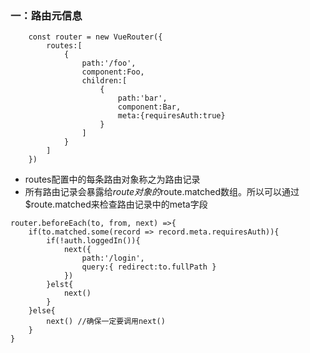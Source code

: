 ### 一：路由元信息
```
    const router = new VueRouter({
        routes:[
            {
                path:'/foo',
                component:Foo,
                children:[
                    {
                        path:'bar',
                        component:Bar,
                        meta:{requiresAuth:true}
                    }
                ]
            }
        ]
    })
```
+ routes配置中的每条路由对象称之为路由记录
+ 所有路由记录会暴露给$route对象的$route.matched数组。所以可以通过$route.matched来检查路由记录中的meta字段
```
router.beforeEach(to, from, next) =>{
    if(to.matched.some(record => record.meta.requiresAuth)){
        if(!auth.loggedIn()){
            next({
                path:'/login',
                query:{ redirect:to.fullPath }
            })
        }elst{
            next()
        }
    }else{
        next() //确保一定要调用next()
    }
}
```
